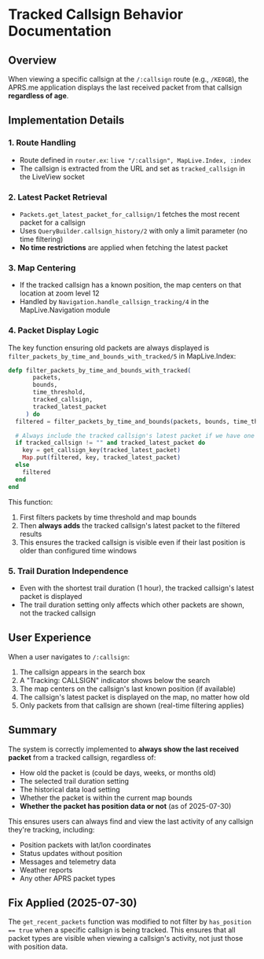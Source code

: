 # Tracked Callsign Behavior Documentation

## Overview

When viewing a specific callsign at the `/:callsign` route (e.g., `/KE0GB`), the APRS.me application displays the last received packet from that callsign **regardless of age**.

## Implementation Details

### 1. Route Handling
- Route defined in `router.ex`: `live "/:callsign", MapLive.Index, :index`
- The callsign is extracted from the URL and set as `tracked_callsign` in the LiveView socket

### 2. Latest Packet Retrieval
- `Packets.get_latest_packet_for_callsign/1` fetches the most recent packet for a callsign
- Uses `QueryBuilder.callsign_history/2` with only a limit parameter (no time filtering)
- **No time restrictions** are applied when fetching the latest packet

### 3. Map Centering
- If the tracked callsign has a known position, the map centers on that location at zoom level 12
- Handled by `Navigation.handle_callsign_tracking/4` in the MapLive.Navigation module

### 4. Packet Display Logic
The key function ensuring old packets are always displayed is `filter_packets_by_time_and_bounds_with_tracked/5` in MapLive.Index:

```elixir
defp filter_packets_by_time_and_bounds_with_tracked(
       packets,
       bounds,
       time_threshold,
       tracked_callsign,
       tracked_latest_packet
     ) do
  filtered = filter_packets_by_time_and_bounds(packets, bounds, time_threshold)

  # Always include the tracked callsign's latest packet if we have one
  if tracked_callsign != "" and tracked_latest_packet do
    key = get_callsign_key(tracked_latest_packet)
    Map.put(filtered, key, tracked_latest_packet)
  else
    filtered
  end
end
```

This function:
1. First filters packets by time threshold and map bounds
2. Then **always adds** the tracked callsign's latest packet to the filtered results
3. This ensures the tracked callsign is visible even if their last position is older than configured time windows

### 5. Trail Duration Independence
- Even with the shortest trail duration (1 hour), the tracked callsign's latest packet is displayed
- The trail duration setting only affects which other packets are shown, not the tracked callsign

## User Experience

When a user navigates to `/:callsign`:
1. The callsign appears in the search box
2. A "Tracking: CALLSIGN" indicator shows below the search
3. The map centers on the callsign's last known position (if available)
4. The callsign's latest packet is displayed on the map, no matter how old
5. Only packets from that callsign are shown (real-time filtering applies)

## Summary

The system is correctly implemented to **always show the last received packet** from a tracked callsign, regardless of:
- How old the packet is (could be days, weeks, or months old)
- The selected trail duration setting
- The historical data load setting
- Whether the packet is within the current map bounds
- **Whether the packet has position data or not** (as of 2025-07-30)

This ensures users can always find and view the last activity of any callsign they're tracking, including:
- Position packets with lat/lon coordinates
- Status updates without position
- Messages and telemetry data
- Weather reports
- Any other APRS packet types

## Fix Applied (2025-07-30)

The `get_recent_packets` function was modified to not filter by `has_position == true` when a specific callsign is being tracked. This ensures that all packet types are visible when viewing a callsign's activity, not just those with position data.